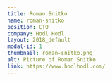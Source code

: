 ```yaml
---
title: Roman Snitko
name: roman-snitko
position: CTO
company: Hodl Hodl
layout: 2018_default
modal-id: 1
thumbnail: roman-snitko.png
alt: Picture of Roman Snitko
link: https://www.hodlhodl.com/
---
```

